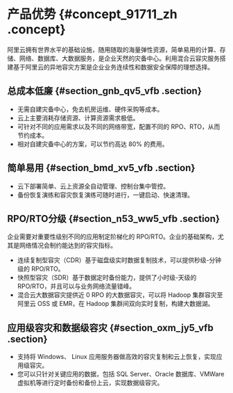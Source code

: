# 产品优势 {#concept_91711_zh .concept}

阿里云拥有世界水平的基础设施，随用随取的海量弹性资源，简单易用的计算、存储、网络、数据库、大数据服务，是企业天然的灾备中心。利用混合云容灾服务搭建基于阿里云的异地容灾方案是企业业务连续性和数据安全保障的理想选择。

## 总成本低廉 {#section_gnb_qv5_vfb .section}

-   无需自建灾备中心，免去机房运维、硬件采购等成本。
-   云上主要消耗存储资源、计算资源需求极低。
-   可针对不同的应用需求以及不同的网络带宽，配置不同的 RPO、RTO，从而节约成本。
-   相对自建灾备中心的方案，可以节约高达 80% 的费用。

## 简单易用 {#section_bmd_xv5_vfb .section}

-   云下部署简单、云上资源全自动管理、控制台集中管控。
-   备份恢复演练和容灾恢复演练可随时进行，一键启动、快速清理。

## RPO/RTO分级 {#section_n53_ww5_vfb .section}

企业需要对重要性级别不同的应用制定阶梯化的 RPO/RTO。企业的基础架构，尤其是网络情况会制约能达到的容灾指标。

-   连续复制型容灾（CDR）基于磁盘级实时数据复制技术，可以提供秒级-分钟级的 RPO/RTO。
-   快照型容灾（SDR）基于数据定时备份能力，提供了小时级-天级的 RPO/RTO，并且可以与业务网络流量错峰。
-   混合云大数据容灾提供近 0 RPO 的大数据容灾，可以将 Hadoop 集群容灾至阿里云 OSS 或 EMR，在 Hadoop 集群间双向实时复制，构建大数据湖。

## 应用级容灾和数据级容灾 {#section_oxm_jy5_vfb .section}

-   支持将 Windows、 Linux 应用服务器做高效的容灾复制和云上恢复，实现应用级容灾。
-   您可以只针对关键应用的数据，包括 SQL Server、Oracle 数据库、VMWare 虚拟机等进行定时备份和备份上云，实现数据级容灾。

